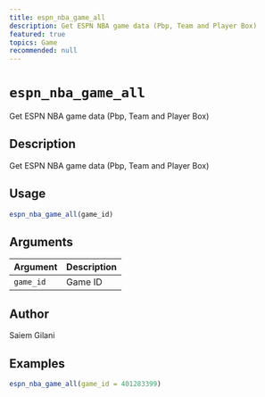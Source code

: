```yaml
---
title: espn_nba_game_all
description: Get ESPN NBA game data (Pbp, Team and Player Box)
featured: true
topics: Game
recommended: null
---
```

# `espn_nba_game_all`

Get ESPN NBA game data (Pbp, Team and Player Box)


## Description

Get ESPN NBA game data (Pbp, Team and Player Box)


## Usage

```r
espn_nba_game_all(game_id)
```


## Arguments

Argument      |Description
------------- |----------------
`game_id`     |     Game ID


## Author

Saiem Gilani


## Examples

```r
espn_nba_game_all(game_id = 401283399)
```


